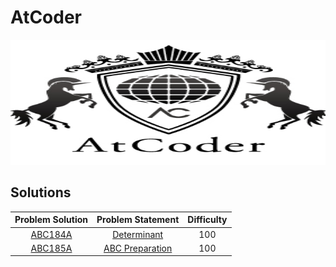 # AtCoder

<p align="center">
  <a href="https://atcoder.jp/">
    <img width=550" height="200" src=/assets/atcoder.png>
  </a>
</p>

## Solutions

| Problem Solution | Problem Statement                                                                          | Difficulty |
|:----------------:|:------------------------------------------------------------------------------------------:|:----------:|
| [ABC184A]        | [Determinant]                                                                              | 100        |
| [ABC185A]        | [ABC Preparation]                                                                          | 100        |

[//]: # (Solutions)

[ABC184A]: codes/ABC184A.cpp
[Determinant]: https://atcoder.jp/contests/abc184/tasks/abc184_a

[ABC185A]: codes/ABC185A.cpp
[ABC Preparation]: https://atcoder.jp/contests/abc185/tasks/abc185_a

[//]: # (EOF)